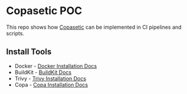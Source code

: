 # Copasetic POC

This repo shows how [Copasetic](https://github.com/project-copacetic/copacetic) can be implemented in CI pipelines and scripts.

## Install Tools

- Docker - [Docker Installation Docs](https://docs.docker.com/engine/install/)
- BuildKit - [BuildKit Docs](https://docs.docker.com/build/buildkit/#getting-started)
- Trivy - [Trivy Installation Docs](https://aquasecurity.github.io/trivy/v0.55/getting-started/installation/)
- Copa - [Copa Installation Docs](https://project-copacetic.github.io/copacetic/website/installation)
